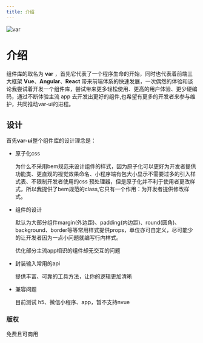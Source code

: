 ```yaml
---
title: 介绍
---
```


![var](/public/var-logo.png)

# 介绍
组件库的取名为 **var** ，首先它代表了一个程序生命的开始，同时也代表着前端三大框架 **Vue**、**Angular**、**React** 带来前端体系的快速发展，一次偶然的体验和谈论我尝试着开发一个组件库，尝试带来更多轻松使用、更高的用户体验、更少硬编码，通过不断体验主流 app 去开发出更好的组件,也希望有更多的开发者来参与维护，共同推动var-ui的进程。
## 设计

首先**var-ui**整个组件库的设计理念是：

- 原子化css

  为什么不采用bem规范来设计组件的样式，因为原子化可以更好为开发者提供功能类、更直观的视觉效果命名、小程序端有包大小显示不需要过多的引入样式表、不限制开发者使用的css 预处理器，但是原子化并不利于使用者更改样式，所以我提供了bem规范的class,它只有一个作用：为开发者提供修改样式。

- 组件的设计

  默认为大部分组件margin(外边距)、padding(内边距)、round(圆角)、background、border等等常用样式提供props，单位亦可自定义，尽可能少的让开发者因为一点小问题就编写行内样式。

  优化部分主流app相识的组件却无交互的问题

- 封装输入常用的api

  提供丰富、可靠的工具方法，让你的逻辑更加清晰

- 兼容问题

  目前测试 h5、微信小程序、app，暂不支持nvue

### 版权

免费且可商用